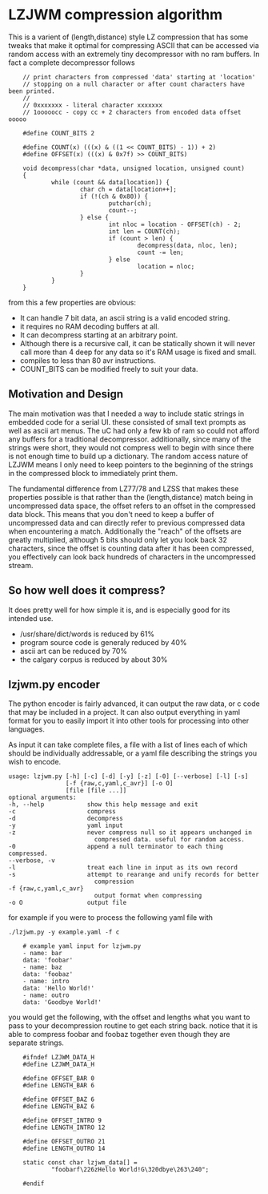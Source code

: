  LZJWM compression algorithm
 ===========================
 
 This is a varient of (length,distance) style LZ compression that has some
 tweaks that make it optimal for compressing ASCII that can be accessed via
 random access with an extremely tiny decompressor with no ram buffers. In
 fact a complete decompressor follows
 
 
        // print characters from compressed 'data' starting at 'location'
        // stopping on a null character or after count characters have been printed.
        //
        // 0xxxxxxx - literal character xxxxxxx
        // 1ooooocc - copy cc + 2 characters from encoded data offset ooooo
        
        #define COUNT_BITS 2

        #define COUNT(x) (((x) & ((1 << COUNT_BITS) - 1)) + 2)
        #define OFFSET(x) (((x) & 0x7f) >> COUNT_BITS)
 
        void decompress(char *data, unsigned location, unsigned count)
        {
                while (count && data[location]) {
                        char ch = data[location++];
                        if (!(ch & 0x80)) {
                                putchar(ch);
                                count--;
                        } else {
                                int nloc = location - OFFSET(ch) - 2;
                                int len = COUNT(ch);
                                if (count > len) {
                                        decompress(data, nloc, len);
                                        count -= len;
                                } else
                                        location = nloc;
                        }
                }
        }
        
from this a few properties are obvious:

 - It can handle 7 bit data, an ascii string is a valid encoded string.
 - it requires no RAM decoding buffers at all. 
 - It can decompress starting at an arbitrary point. 
 - Although there is a recursive call, it can be statically shown it will
   never call more than 4 deep for any data so it's RAM usage is fixed and
   small. 
 - compiles to less than 80 avr instructions.
 - COUNT_BITS can be modified freely to suit your data.
   
Motivation and Design
---------------------

The main motivation was that I needed a way to include static strings in
embedded code for a serial UI. these consisted of small text prompts as well
as ascii art menus. The uC had only a few kb of ram so could not afford any
buffers for a traditional decompressor. additionally, since many of the
strings were short, they would not compress well to begin with since there
is not enough time to build up a dictionary. The random access nature of
LZJWM means I only need to keep pointers to the beginning of the strings in
the compressed block to immediately print them. 

The fundamental difference from LZ77/78 and LZSS that makes these properties
possible is that rather than the (length,distance) match being in
uncompressed data space, the offset refers to an offset in the compressed
data block. This means that you don't need to keep a buffer of uncompressed
data and can directly refer to previous compressed data when encountering a
match. Additionally the "reach" of the offsets are greatly multiplied,
although 5 bits should only let you look back 32 characters, since the
offset is counting data after it has been compressed, you effectively can
look back hundreds of characters in the uncompressed stream. 

So how well does it compress?
-----------------------------

It does pretty well for how simple it is, and is especially good for its intended
use. 

 -  /usr/share/dict/words is reduced by 61%
 -  program source code is generaly reduced by 40%
 -  ascii art can be reduced by 70%
 -  the calgary corpus is reduced by about 30%

 

 
lzjwm.py encoder
----------------

The python encoder is fairly advanced, it can output the raw data, or c code
that may be included in a project. It can also output everything in yaml
format for you to easily import it into other tools for processing into
other languages.

As input it can take complete files, a file with a list of lines each of
which should be individually addressable, or a yaml file describing the
strings you wish to encode.
 
 
    usage: lzjwm.py [-h] [-c] [-d] [-y] [-z] [-0] [--verbose] [-l] [-s]
                    [-f {raw,c,yaml,c_avr}] [-o O]
                    [file [file ...]]
    optional arguments:
    -h, --help            show this help message and exit
    -c                    compress
    -d                    decompress
    -y                    yaml input
    -z                    never compress null so it appears unchanged in
                            compressed data. useful for random access.
    -0                    append a null terminator to each thing compressed.
    --verbose, -v
    -l                    treat each line in input as its own record
    -s                    attempt to rearange and unify records for better
                            compression
    -f {raw,c,yaml,c_avr}
                            output format when compressing
    -o O                  output file
 
for example if you were to process the following yaml file with 

    ./lzjwm.py -y example.yaml -f c
 
        # example yaml input for lzjwm.py
        - name: bar
        data: 'foobar'
        - name: baz
        data: 'foobaz'
        - name: intro
        data: 'Hello World!'
        - name: outro
        data: 'Goodbye World!'
        
you would get the following, with the offset and lengths what you want to
pass to your decompression routine to get each string back. notice that it
is able to compress foobar and foobaz together even though they are separate
strings.

        #ifndef LZJWM_DATA_H
        #define LZJWM_DATA_H

        #define OFFSET_BAR 0
        #define LENGTH_BAR 6

        #define OFFSET_BAZ 6
        #define LENGTH_BAZ 6

        #define OFFSET_INTRO 9
        #define LENGTH_INTRO 12

        #define OFFSET_OUTRO 21
        #define LENGTH_OUTRO 14

        static const char lzjwm_data[] = 
                "foobarf\226zHello World!G\320dbye\263\240";

        #endif

